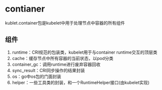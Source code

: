 # contianer
kublet.container包是kubelet中用于处理节点中容器的所有组件

## 组件
1. runtime：CRI规范的包装类，kubelet用于与container runtime交互的顶层类
2. cache：缓存节点中所有容器的当前状态，以pod分类
3. container_gc：调用runtime进行废弃容器回收
4. sync_result：CRI同步操作的结果封装
5. os：go中os包的门面封装
6. helper：一些工具类的封装，和一个RuntimeHelper接口(由kubelet实现)